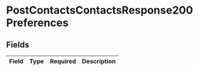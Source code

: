 # PostContactsContactsResponse200Preferences


## Fields

| Field       | Type        | Required    | Description |
| ----------- | ----------- | ----------- | ----------- |